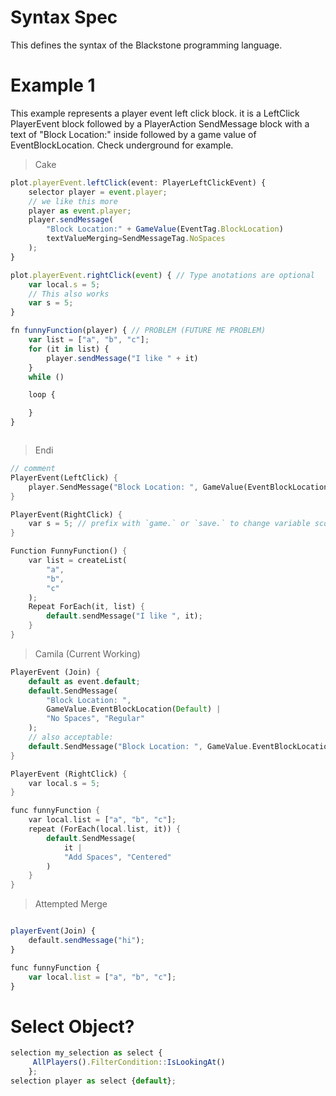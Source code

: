 # Syntax Spec
This defines the syntax of the Blackstone programming language.

# Example 1
This example represents a player event left click block.
it is a LeftClick PlayerEvent block followed by a PlayerAction SendMessage block with a text of "Block Location:" inside followed by a game value of EventBlockLocation. Check underground for example.

> Cake
```ts
plot.playerEvent.leftClick(event: PlayerLeftClickEvent) {
    selector player = event.player; 
    // we like this more
    player as event.player;
    player.sendMessage(
        "Block Location:" + GameValue(EventTag.BlockLocation) 
        textValueMerging=SendMessageTag.NoSpaces
    );
}

plot.playerEvent.rightClick(event) { // Type anotations are optional
    var local.s = 5;
    // This also works
    var s = 5;
}

fn funnyFunction(player) { // PROBLEM (FUTURE ME PROBLEM)
    var list = ["a", "b", "c"];
    for (it in list) {
        player.sendMessage("I like " + it)
    }
    while ()

    loop {

    }
}



```

> Endi
```rs
// comment
PlayerEvent(LeftClick) {
    player.SendMessage("Block Location: ", GameValue(EventBlockLocation))
}

PlayerEvent(RightClick) {
    var s = 5; // prefix with `game.` or `save.` to change variable scope
}

Function FunnyFunction() {
    var list = createList(
        "a",
        "b",
        "c"
    );
    Repeat ForEach(it, list) {
        default.sendMessage("I like ", it);
    }
}
```

> Camila (Current Working) 
```rs
PlayerEvent (Join) {
    default as event.default;
    default.SendMessage(
        "Block Location: ", 
        GameValue.EventBlockLocation(Default) |
        "No Spaces", "Regular"
    );
    // also acceptable:
    default.SendMessage("Block Location: ", GameValue.EventBlockLocation(Default) | "No Spaces", "Regular");
}

PlayerEvent (RightClick) {
    var local.s = 5;
}

func funnyFunction {
    var local.list = ["a", "b", "c"];
    repeat (ForEach(local.list, it)) {
        default.SendMessage(
            it |
            "Add Spaces", "Centered"
        )
    }
}
```

> Attempted Merge
```ts

playerEvent(Join) {
    default.sendMessage("hi");
}

func funnyFunction {
    var local.list = ["a", "b", "c"];
}
```


# Select Object?
```ts
selection my_selection as select {
     AllPlayers().FilterCondition::IsLookingAt() 
    };
selection player as select {default};
```